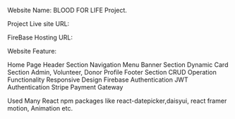 Website Name: BLOOD FOR LIFE Project.

Project Live site URL:

FireBase Hosting URL: 


Website Feature:

Home Page
Header Section
Navigation Menu
Banner Section
Dynamic Card Section
Admin, Volunteer, Donor Profile
Footer Section
CRUD Operation Functionality
Responsive Design
Firebase Authentication
JWT Authentication
Stripe Payment Gateway



Used Many React npm packages
like react-datepicker,daisyui, react framer motion, Animation etc.
